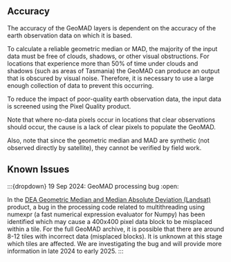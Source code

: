 ## Accuracy

The accuracy of the GeoMAD layers is dependent on the accuracy of the earth observation data on which it is based. 

To calculate a reliable geometric median or MAD, the majority of the input data must be free of clouds, shadows, or other visual obstructions. For locations that experience more than 50% of time under clouds and shadows (such as areas of Tasmania) the GeoMAD can produce an output that is obscured by visual noise. Therefore, it is necessary to use a large enough collection of data to prevent this occurring. 

To reduce the impact of poor-quality earth observation data, the input data is screened using the Pixel Quality product.  

Note that where no-data pixels occur in locations that clear observations should occur, the cause is a lack of clear pixels to populate the GeoMAD. 

Also, note that since  the geometric median and MAD are synthetic (not observed directly by satellite), they cannot be verified by field work.

## Known Issues

:::{dropdown} 19 Sep 2024: GeoMAD processing bug
:open:

In the [DEA Geometric Median and Median Absolute Deviation (Landsat)](/data/product/dea-geometric-median-and-median-absolute-deviation-landsat/) product, a bug in the processing code related to multithreading using numexpr (a fast numerical expression evaluator for Numpy) has been identified which may cause a 400x400 pixel data block to be misplaced within a tile. For the full GeoMAD archive, it is possible that there are around 8-12 tiles with incorrect data (misplaced blocks). It is unknown at this stage which tiles are affected. We are investigating the bug and will provide more information in late 2024 to early 2025.
:::

